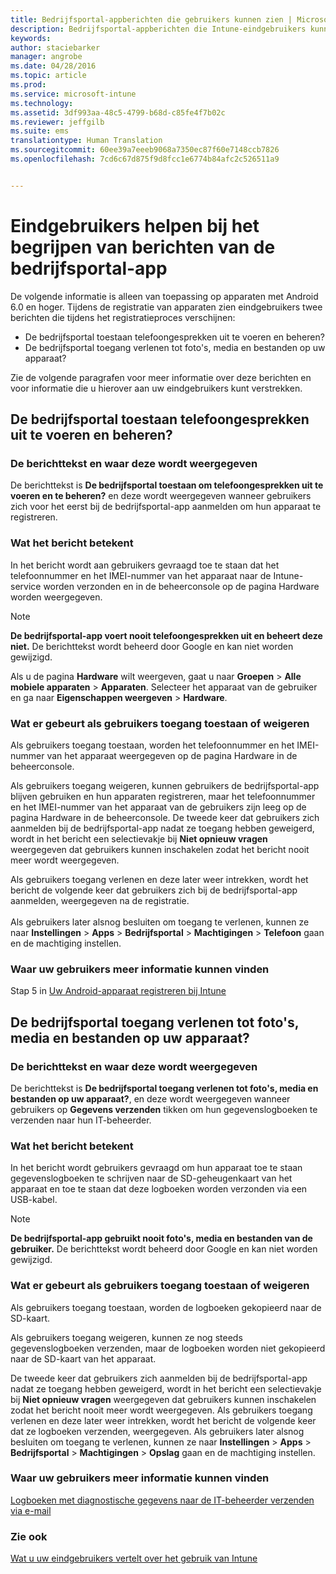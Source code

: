 ```yaml
---
title: Bedrijfsportal-appberichten die gebruikers kunnen zien | Microsoft Intune
description: Bedrijfsportal-appberichten die Intune-eindgebruikers kunnen zien
keywords: 
author: staciebarker
manager: angrobe
ms.date: 04/28/2016
ms.topic: article
ms.prod: 
ms.service: microsoft-intune
ms.technology: 
ms.assetid: 3df993aa-48c5-4799-b68d-c85fe4f7b02c
ms.reviewer: jeffgilb
ms.suite: ems
translationtype: Human Translation
ms.sourcegitcommit: 60ee39a7eeeb9068a7350ec87f60e7148ccb7826
ms.openlocfilehash: 7cd6c67d875f9d8fcc1e6774b84afc2c526511a9


---
```


# Eindgebruikers helpen bij het begrijpen van berichten van de bedrijfsportal-app

De volgende informatie is alleen van toepassing op apparaten met Android 6.0 en hoger. Tijdens de registratie van apparaten zien eindgebruikers twee berichten die tijdens het registratieproces verschijnen:

- De bedrijfsportal toestaan telefoongesprekken uit te voeren en beheren?
- De bedrijfsportal toegang verlenen tot foto's, media en bestanden op uw apparaat?

Zie de volgende paragrafen voor meer informatie over deze berichten en voor informatie die u hierover aan uw eindgebruikers kunt verstrekken.

## De bedrijfsportal toestaan telefoongesprekken uit te voeren en beheren?

### De berichttekst en waar deze wordt weergegeven
De berichttekst is **De bedrijfsportal toestaan om telefoongesprekken uit te voeren en te beheren?** en deze wordt weergegeven wanneer gebruikers zich voor het eerst bij de bedrijfsportal-app aanmelden om hun apparaat te registreren.

### Wat het bericht betekent
In het bericht wordt aan gebruikers gevraagd toe te staan dat het telefoonnummer en het IMEI-nummer van het apparaat naar de Intune-service worden verzonden en in de beheerconsole op de pagina Hardware worden weergegeven.

> [!NOTE]
> **De bedrijfsportal-app voert nooit telefoongesprekken uit en beheert deze niet.** De berichttekst wordt beheerd door Google en kan niet worden gewijzigd.

Als u de pagina **Hardware** wilt weergeven, gaat u naar **Groepen** > **Alle mobiele apparaten** > **Apparaten**. Selecteer het apparaat van de gebruiker en ga naar **Eigenschappen weergeven** > **Hardware**.

### Wat er gebeurt als gebruikers toegang toestaan of weigeren
Als gebruikers toegang toestaan, worden het telefoonnummer en het IMEI-nummer van het apparaat weergegeven op de pagina Hardware in de beheerconsole.

Als gebruikers toegang weigeren, kunnen gebruikers de bedrijfsportal-app blijven gebruiken en hun apparaten registreren, maar het telefoonnummer en het IMEI-nummer van het apparaat van de gebruikers zijn leeg op de pagina Hardware in de beheerconsole. De tweede keer dat gebruikers zich aanmelden bij de bedrijfsportal-app nadat ze toegang hebben geweigerd, wordt in het bericht een selectievakje bij **Niet opnieuw vragen** weergegeven dat gebruikers kunnen inschakelen zodat het bericht nooit meer wordt weergegeven.

Als gebruikers toegang verlenen en deze later weer intrekken, wordt het bericht de volgende keer dat gebruikers zich bij de bedrijfsportal-app aanmelden, weergegeven na de registratie.</br></br>Als gebruikers later alsnog besluiten om toegang te verlenen, kunnen ze naar **Instellingen** > **Apps** > **Bedrijfsportal** > **Machtigingen** > **Telefoon** gaan en de machtiging instellen.

### Waar uw gebruikers meer informatie kunnen vinden
Stap 5 in [Uw Android-apparaat registreren bij Intune](/Intune/EndUser/enroll-your-device-in-intune-android)

## De bedrijfsportal toegang verlenen tot foto's, media en bestanden op uw apparaat?

### De berichttekst en waar deze wordt weergegeven
De berichttekst is **De bedrijfsportal toegang verlenen tot foto's, media en bestanden op uw apparaat?**, en deze wordt weergegeven wanneer gebruikers op **Gegevens verzenden** tikken om hun gegevenslogboeken te verzenden naar hun IT-beheerder.

### Wat het bericht betekent
In het bericht wordt gebruikers gevraagd om hun apparaat toe te staan gegevenslogboeken te schrijven naar de SD-geheugenkaart van het apparaat en toe te staan dat deze logboeken worden verzonden via een USB-kabel.   

> [!NOTE]
> **De bedrijfsportal-app gebruikt nooit foto's, media en bestanden van de gebruiker.** De berichttekst wordt beheerd door Google en kan niet worden gewijzigd.

### Wat er gebeurt als gebruikers toegang toestaan of weigeren
Als gebruikers toegang toestaan, worden de logboeken gekopieerd naar de SD-kaart.

Als gebruikers toegang weigeren, kunnen ze nog steeds gegevenslogboeken verzenden, maar de logboeken worden niet gekopieerd naar de SD-kaart van het apparaat.

De tweede keer dat gebruikers zich aanmelden bij de bedrijfsportal-app nadat ze toegang hebben geweigerd, wordt in het bericht een selectievakje bij **Niet opnieuw vragen** weergegeven dat gebruikers kunnen inschakelen zodat het bericht nooit meer wordt weergegeven. Als gebruikers toegang verlenen en deze later weer intrekken, wordt het bericht de volgende keer dat ze logboeken verzenden, weergegeven. Als gebruikers later alsnog besluiten om toegang te verlenen, kunnen ze naar **Instellingen** > **Apps** > **Bedrijfsportal** > **Machtigingen** > **Opslag** gaan en de machtiging instellen.

### Waar uw gebruikers meer informatie kunnen vinden
[Logboeken met diagnostische gegevens naar de IT-beheerder verzenden via e-mail](/Intune/EndUser/send-diagnostic-data-logs-to-your-it-administrator-using-email-android)


### Zie ook
[Wat u uw eindgebruikers vertelt over het gebruik van Intune](/intune/deploy-use/what-to-tell-your-end-users-about-using-microsoft-intune)



<!--HONumber=Jul16_HO4-->



